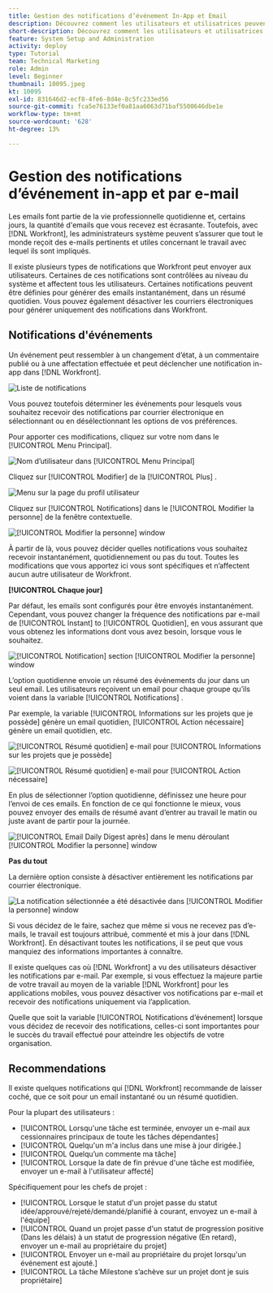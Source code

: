 ```yaml
---
title: Gestion des notifications d’événement In-App et Email
description: Découvrez comment les utilisateurs et utilisatrices peuvent contrôler les notifications in-app et par e-mail qui leur sont envoyées, de façon à ne recevoir que des e-mails utiles et pertinents pour leur travail.
short-description: Découvrez comment les utilisateurs et utilisatrices peuvent contrôler les notifications in-app et par e-mail qu’ils ou elles reçoivent.
feature: System Setup and Administration
activity: deploy
type: Tutorial
team: Technical Marketing
role: Admin
level: Beginner
thumbnail: 10095.jpeg
kt: 10095
exl-id: 831646d2-ecf8-4fe6-8d4e-8c5fc233ed56
source-git-commit: fca5e76133ef0a81aa6063d71baf5500646dbe1e
workflow-type: tm+mt
source-wordcount: '628'
ht-degree: 13%

---
```


# Gestion des notifications d’événement in-app et par e-mail

Les emails font partie de la vie professionnelle quotidienne et, certains jours, la quantité d&#39;emails que vous recevez est écrasante. Toutefois, avec [!DNL Workfront], les administrateurs système peuvent s’assurer que tout le monde reçoit des e-mails pertinents et utiles concernant le travail avec lequel ils sont impliqués.

Il existe plusieurs types de notifications que Workfront peut envoyer aux utilisateurs. Certaines de ces notifications sont contrôlées au niveau du système et affectent tous les utilisateurs. Certaines notifications peuvent être définies pour générer des emails instantanément, dans un résumé quotidien. Vous pouvez également désactiver les courriers électroniques pour générer uniquement des notifications dans Workfront.

## Notifications d&#39;événements

Un événement peut ressembler à un changement d’état, à un commentaire publié ou à une affectation effectuée et peut déclencher une notification in-app dans [!DNL Workfront].

![Liste de notifications](assets/admin-fund-user-notifications-01.png)

Vous pouvez toutefois déterminer les événements pour lesquels vous souhaitez recevoir des notifications par courrier électronique en sélectionnant ou en désélectionnant les options de vos préférences.

Pour apporter ces modifications, cliquez sur votre nom dans le [!UICONTROL Menu Principal].

![Nom d’utilisateur dans [!UICONTROL Menu Principal]](assets/admin-fund-user-notifications-02.png)

Cliquez sur [!UICONTROL Modifier] de la [!UICONTROL Plus] .

![Menu sur la page du profil utilisateur](assets/admin-fund-user-notifications-03.png)

Cliquez sur [!UICONTROL Notifications] dans le [!UICONTROL Modifier la personne] de la fenêtre contextuelle.

![[!UICONTROL Modifier la personne] window](assets/admin-fund-user-notifications-04.png)

À partir de là, vous pouvez décider quelles notifications vous souhaitez recevoir instantanément, quotidiennement ou pas du tout. Toutes les modifications que vous apportez ici vous sont spécifiques et n’affectent aucun autre utilisateur de Workfront.

**[!UICONTROL Chaque jour]**

Par défaut, les emails sont configurés pour être envoyés instantanément. Cependant, vous pouvez changer la fréquence des notifications par e-mail de [!UICONTROL Instant] to [!UICONTROL Quotidien], en vous assurant que vous obtenez les informations dont vous avez besoin, lorsque vous le souhaitez.

![[!UICONTROL Notification] section [!UICONTROL Modifier la personne] window](assets/admin-fund-user-notifications-05.png)

L’option quotidienne envoie un résumé des événements du jour dans un seul email. Les utilisateurs reçoivent un email pour chaque groupe qu’ils voient dans la variable [!UICONTROL Notifications] .

Par exemple, la variable [!UICONTROL Informations sur les projets que je possède] génère un email quotidien, [!UICONTROL Action nécessaire] génère un email quotidien, etc.

![[!UICONTROL Résumé quotidien] e-mail pour [!UICONTROL Informations sur les projets que je possède]](assets/admin-fund-user-notifications-06.png)

![[!UICONTROL Résumé quotidien] e-mail pour [!UICONTROL Action nécessaire]](assets/admin-fund-user-notifications-07.png)

En plus de sélectionner l’option quotidienne, définissez une heure pour l’envoi de ces emails. En fonction de ce qui fonctionne le mieux, vous pouvez envoyer des emails de résumé avant d’entrer au travail le matin ou juste avant de partir pour la journée.

![[!UICONTROL Email Daily Digest après] dans le menu déroulant [!UICONTROL Modifier la personne] window](assets/admin-fund-user-notifications-08.png)

**Pas du tout**

La dernière option consiste à désactiver entièrement les notifications par courrier électronique.

![La notification sélectionnée a été désactivée dans [!UICONTROL Modifier la personne] window](assets/admin-fund-user-notifications-09.png)

Si vous décidez de le faire, sachez que même si vous ne recevez pas d’e-mails, le travail est toujours attribué, commenté et mis à jour dans [!DNL Workfront]. En désactivant toutes les notifications, il se peut que vous manquiez des informations importantes à connaître.

Il existe quelques cas où [!DNL Workfront] a vu des utilisateurs désactiver les notifications par e-mail. Par exemple, si vous effectuez la majeure partie de votre travail au moyen de la variable [!DNL Workfront] pour les applications mobiles, vous pouvez désactiver vos notifications par e-mail et recevoir des notifications uniquement via l’application.

Quelle que soit la variable [!UICONTROL Notifications d’événement] lorsque vous décidez de recevoir des notifications, celles-ci sont importantes pour le succès du travail effectué pour atteindre les objectifs de votre organisation.


## Recommendations

Il existe quelques notifications qui [!DNL Workfront] recommande de laisser coché, que ce soit pour un email instantané ou un résumé quotidien.

Pour la plupart des utilisateurs :

* [!UICONTROL Lorsqu&#39;une tâche est terminée, envoyer un e-mail aux cessionnaires principaux de toute les tâches dépendantes]
* [!UICONTROL Quelqu&#39;un m&#39;a inclus dans une mise à jour dirigée.]
* [!UICONTROL Quelqu’un commente ma tâche]
* [!UICONTROL Lorsque la date de fin prévue d&#39;une tâche est modifiée, envoyer un e-mail à l&#39;utilisateur affecté]


Spécifiquement pour les chefs de projet :

* [!UICONTROL Lorsque le statut d&#39;un projet passe du statut idée/approuvé/rejeté/demandé/planifié à courant, envoyez un e-mail à l&#39;équipe]
* [!UICONTROL Quand un projet passe d&#39;un statut de progression positive (Dans les délais) à un statut de progression négative (En retard), envoyer un e-mail au propriétaire du projet]
* [!UICONTROL Envoyer un e-mail au propriétaire du projet lorsqu&#39;un événement est ajouté.]
* [!UICONTROL La tâche Milestone s’achève sur un projet dont je suis propriétaire]


<!---
learn more URLs
Email notifications
guide: manage your notifications
--->
